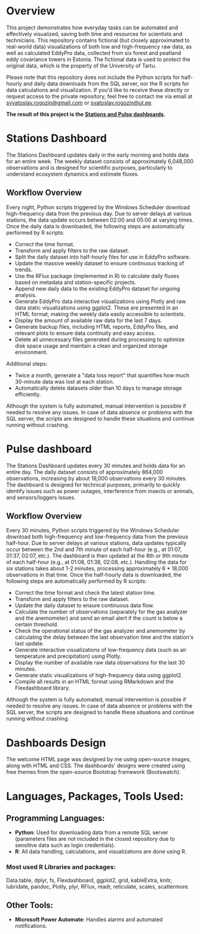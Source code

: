 # Overview

This project demonstrates how everyday tasks can be automated and effectively visualized, saving both time and resources for scientists and technicians. 
This repository contains fictional (but closely approximated to real-world data) visualizations of both low and high-frequency raw data, as well as calculated EddyPro data, collected from six forest and peatland eddy covariance towers in Estonia. The fictional data is used to protect the original data, which is the property of the University of Tartu.

Please note that this repository does not include the Python scripts for half-hourly and daily data downloads from the SQL server, nor the R scripts for data calculations and visualization. If you'd like to receive these directly or request access to the private repository, feel free to contact me via email at svyatoslav.rogozin@gmail.com or svatoslav.rogozin@ut.ee.

**The result of this project is the [Stations and Pulse dashboards](https://svyatoslav-stack.github.io/EcoEddyFluxDashboards/).**

# Stations Dashboard
The Stations Dashboard updates daily in the early morning and holds data for an entire week. The weekly dataset consists of approximately 6,048,000 observations and is designed for scientific purposes, particularly to understand ecosystem dynamics and estimate fluxes.

## Workflow Overview

Every night, Python scripts triggered by the Windows Scheduler download high-frequency data from the previous day. Due to server delays at various stations, the data update occurs between 02:00 and 05:00 at varying times. Once the daily data is downloaded, the following steps are automatically performed by R scripts:

- Correct the time format.
- Transform and apply filters to the raw dataset.
- Split the daily dataset into half-hourly files for use in EddyPro software.
- Update the massive weekly dataset to ensure continuous tracking of trends.
- Use the RFlux package (implemented in R) to calculate daily fluxes based on metadata and station-specific projects.
- Append new daily data to the existing EddyPro dataset for ongoing analysis.
- Generate EddyPro data interactive visualizations using Plotly and raw data static visualizations using ggplot2. These are presented in an HTML format, making the weekly data easily accessible to scientists.
- Display the amount of available raw data for the last 7 days.
- Generate backup files, including HTML reports, EddyPro files, and relevant plots to ensure data continuity and easy access.
- Delete all unnecessary files generated during processing to optimize disk space usage and maintain a clean and organized storage environment.

Additional steps:

- Twice a month, generate a "data loss report" that quantifies how much 30-minute data was lost at each station.
- Automatically delete datasets older than 10 days to manage storage efficiently.

Although the system is fully automated, manual intervention is possible if needed to resolve any issues. In case of data absence or problems with the SQL server, the scripts are designed to handle these situations and continue running without crashing.

# Pulse dashboard

The Stations Dashboard updates every 30 minutes and holds data for an entire day. The daily dataset consists of approximately 864,000 observations, increasing by about 18,000 observations every 30 minutes. The dashboard is designed for technical purposes, primarily to quickly identify issues such as power outages, interference from insects or animals, and sensors/loggers issues.

## Workflow Overview
Every 30 minutes, Python scripts triggered by the Windows Scheduler download both high-frequency and low-frequency data from the previous half-hour. Due to server delays at various stations, data updates typically occur between the 2nd and 7th minute of each half-hour (e.g., at 01:07, 01:37, 02:07, etc.). The dashboard is then updated at the 8th or 9th minute of each half-hour (e.g., at 01:08, 01:38, 02:08, etc.). Handling the data for six stations takes about 1-2 minutes, processing approximately 6 * 18,000 observations in that time. Once the half-hourly data is downloaded, the following steps are automatically performed by R scripts:

- Correct the time format and check the latest station time.
- Transform and apply filters to the raw dataset.
- Update the daily dataset to ensure continuous data flow.
- Calculate the number of observations (separately for the gas analyzer and the anemometer) and send an email alert if the count is below a certain threshold.
- Check the operational status of the gas analyzer and anemometer by calculating the delay between the last observation time and the station's last update.
- Generate interactive visualizations of low-frequency data (such as air temperature and precipitation) using Plotly.
- Display the number of available raw data observations for the last 30 minutes.
- Generate static visualizations of high-frequency data using ggplot2.
- Compile all results in an HTML format using RMarkdown and the Flexdashboard library.

Although the system is fully automated, manual intervention is possible if needed to resolve any issues. In case of data absence or problems with the SQL server, the scripts are designed to handle these situations and continue running without crashing.

# Dashboards Design

The welcome HTML page was designed by me using open-source images, along with HTML and CSS. The dashboards' designs were created using free themes from the open-source Bootstrap framework (Bootswatch).

# Languages, Packages, Tools Used:

## Programming Languages:
- **Python**: Used for downloading data from a remote SQL server (parameters files are not included in the closed repository due to sensitive data such as login credentials).
- **R**: All data handling, calculations, and visualizations are done using R.

### Most used R Libraries and packages:
Data.table, dplyr, fs, Flexdashboard, ggplot2, grid, kableExtra, knitr, lubridate, pandoc, Plotly, plyr, RFlux, readr, reticulate, scales, scattermore.

## Other Tools:
- **Microsoft Power Automate**: Handles alarms and automated notifications.

